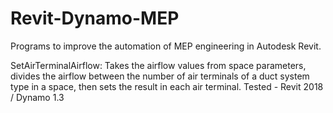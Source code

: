 # Revit-Dynamo-MEP
Programs to improve the automation of MEP engineering in Autodesk Revit.

SetAirTerminalAirflow: 
Takes the airflow values from space parameters, divides the airflow between the number of air terminals of a duct system type in a space, then sets the result in each air terminal. 
Tested - Revit 2018 / Dynamo 1.3
